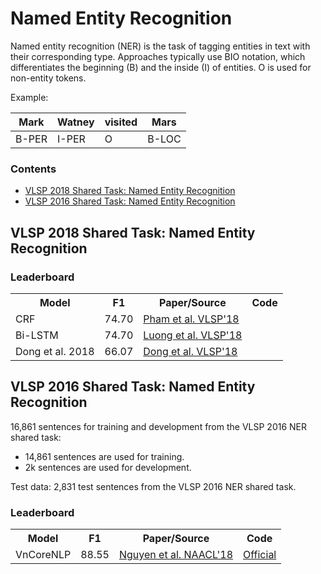 # Named Entity Recognition

Named entity recognition (NER) is the task of tagging entities in text with their corresponding type. Approaches typically use BIO notation, which differentiates the beginning (B) and the inside (I) of entities. O is used for non-entity tokens.

Example:

| Mark | Watney | visited | Mars |
| --- | ---| --- | --- |
| B-PER | I-PER | O | B-LOC |

### Contents

* [VLSP 2018 Shared Task: Named Entity Recognition](#vlsp-2018-shared-task-named-entity-recognition)
* [VLSP 2016 Shared Task: Named Entity Recognition](#vlsp-2016-shared-task-named-entity-recognition)

## VLSP 2018 Shared Task: Named Entity Recognition

### Leaderboard

<table>
  <tr>
    <th>Model</th>
    <th>F1</th>
    <th>Paper/Source</th>
    <th>Code</th>
  </tr>
  <tr>
    <td>CRF</td>
    <td>74.70</td>
    <td><a href="https://arxiv.org/pdf/1803.08463.pdf">Pham et al. VLSP'18</a></td>
    <td></td>
  </tr>
  <tr>
    <td>Bi-LSTM</td>
    <td>74.70</td>
    <td><a href="https://drive.google.com/file/d/1tLPn6DZgJ1QbyINJPZ69lF1aSPLV0HWE/view?usp=sharing">Luong et al. VLSP'18</a></td>
    <td></td>
  </tr>
  <tr>
    <td>Dong et al. 2018</td>
    <td>66.07</td>
    <td><a href="https://drive.google.com/file/d/10FPPK2dtGmG0iLlaSuCeclwfRa5G1mOE/view?usp=sharing">Dong et al. VLSP'18</a></td>
    <td></td>
  </tr>
</table>


## VLSP 2016 Shared Task: Named Entity Recognition

16,861 sentences for training and development from the VLSP 2016 NER shared task:

* 14,861 sentences are used for training.
* 2k sentences are used for development.

Test data: 2,831 test sentences from the VLSP 2016 NER shared task.

### Leaderboard

<table>
  <tr>
    <th>Model</th>
    <th>F1</th>
    <th>Paper/Source</th>
    <th>Code</th>
  </tr>
  <tr>
    <td>VnCoreNLP</td>
    <td>88.55</td>
    <td><a href="http://aclweb.org/anthology/N18-5012">Nguyen et al. NAACL'18</a></td>
    <td><a href="https://github.com/vncorenlp/VnCoreNLP">Official</a></td>
  </tr>
</table>

